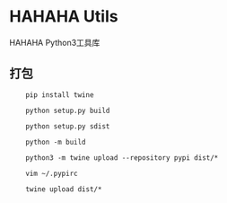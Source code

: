 # HAHAHA Utils

HAHAHA Python3工具库

## 打包
```shell script
    pip install twine
    
    python setup.py build
    
    python setup.py sdist
    
    python -m build
    
    python3 -m twine upload --repository pypi dist/*

    vim ~/.pypirc

    twine upload dist/*
```